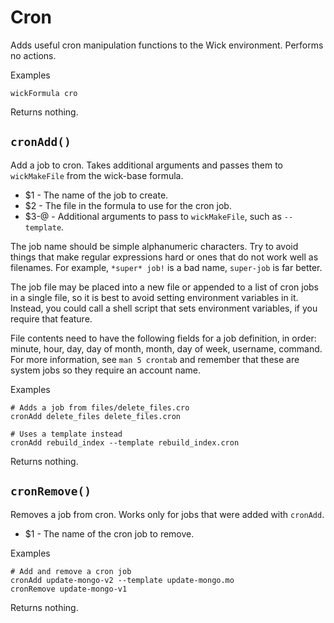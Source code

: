 Cron
====

Adds useful cron manipulation functions to the Wick environment.  Performs no actions.

Examples

    wickFormula cro

Returns nothing.


`cronAdd()`
-----------

Add a job to cron.  Takes additional arguments and passes them to `wickMakeFile` from the wick-base formula.

* $1   - The name of the job to create.
* $2   - The file in the formula to use for the cron job.
* $3-@ - Additional arguments to pass to `wickMakeFile`, such as `--template`.

The job name should be simple alphanumeric characters.  Try to avoid things that make regular expressions hard or ones that do not work well as filenames.  For example, `*super* job!` is a bad name, `super-job` is far better.

The job file may be placed into a new file or appended to a list of cron jobs in a single file, so it is best to avoid setting environment variables in it. Instead, you could call a shell script that sets environment variables, if you require that feature.

File contents need to have the following fields for a job definition, in order:  minute, hour, day, day of month, month, day of week, username, command.  For more information, see `man 5 crontab` and remember that these are system jobs so they require an account name.

Examples

    # Adds a job from files/delete_files.cro
    cronAdd delete_files delete_files.cron

    # Uses a template instead
    cronAdd rebuild_index --template rebuild_index.cron

Returns nothing.


`cronRemove()`
--------------

Removes a job from cron.  Works only for jobs that were added with `cronAdd`.

* $1 - The name of the cron job to remove.

Examples

    # Add and remove a cron job
    cronAdd update-mongo-v2 --template update-mongo.mo
    cronRemove update-mongo-v1

Returns nothing.


